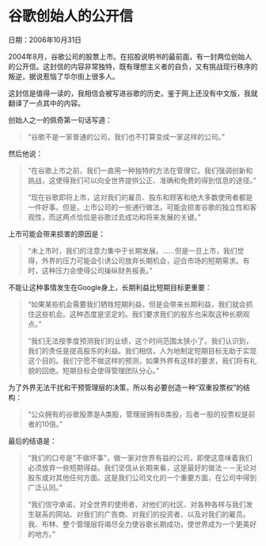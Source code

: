 # 谷歌创始人的公开信

日期：2006年10月31日

2004年8月，谷歌公司的股票上市。在招股说明书的最前面，有一封两位创始人的公开信。这封信的内容非常独特，既有理想主义者的自负，又有挑战现行秩序的叛逆，据说惹恼了华尔街上很多人。

这封信是值得一读的，我相信会被写进谷歌的历史。鉴于网上还没有中文版，我就翻译了一点其中的内容。

创始人之一的佩奇第一句话写道：

> “谷歌不是一家普通的公司。我们也不打算变成一家这样的公司。”

然后他说：

> “在谷歌上市之前，我们一直用一种独特的方法在管理它。我们强调创新和挑战，这使得我们可以向全世界提供公正、准确和免费的得到信息的途径。”
>
> “现在谷歌即将上市，这对我们的雇员、股东和顾客和绝大多数使用者都是一件好事。但是，上市公司的一些通行做法，可能会损害谷歌的独立性和客观性，而这两点恰恰是谷歌过去成功和将来发展的关键。”

上市可能会带来损害的原因是：

> “未上市时，我们的注意力集中于长期发展。……但是一旦上市，我们觉得，外界的压力可能会引诱公司放弃长期机会，迎合市场的短期需求。有时，这种压力会使得公司操纵财务报表。”

不能让这种事情发生在Google身上，长期利益比短期目标更重要：

> “如果某些机会需要我们牺牲短期利益，但是会带来长期利益，我们就会抓住这些机会。这种态度是坚定的。我们要求我们的股东也采取这种长期观点。”
>
> “我们无法按季度预测我们的业绩，这个时间范围太狭小了。我们认识到，我们的责任是提高股东的利益。我们相信，人为地制定短期目标无助于实现这个目的。我们宁愿不做这样的预测，如果外界有这样的要求，我们将有礼貌的回绝。短期目标会使得管理团队分心。”

为了外界无法干扰和干预管理层的决策，所以有必要创造一种“双重投票权”的结构：

> “公众拥有的谷歌股票是A类股，管理层拥有B类股，后者一股的投票权是前者的10倍。”

最后的结语是：

> “我们的口号是"不做坏事"，做一家对世界有益的公司，即使这意味着我们必须放弃一些短期得益。我们坚信从长期来看，这是最好的做法－－无论对股东或对其他任何方面。这是我们公司文化的一个重要方面，在公司中得到广泛认同。”
>
> “我们信守承诺，对全世界的使用者、对他们的社区、对各种各样与我们发生联系的网站、对我们的广告商、对我们的投资者、以及对我们的雇员。我、布林、整个管理层将竭尽全力使谷歌长期成功，使世界成为一个更美好的地方。”

